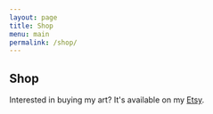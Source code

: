 ```yaml
---
layout: page
title: Shop
menu: main
permalink: /shop/
---
```


<h2>Shop</h2>

<p>Interested in buying my art? It's available on my <a href="https://www.etsy.com/ca/shop/WillRyanCanada">Etsy</a>.</p>
